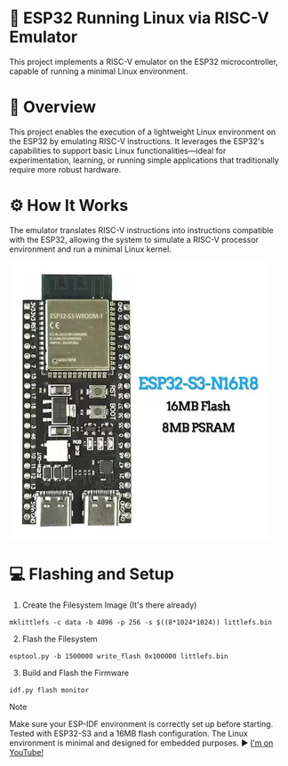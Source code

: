 # 🐧 ESP32 Running Linux via RISC-V Emulator
This project implements a RISC-V emulator on the ESP32 microcontroller, capable of running a minimal Linux environment.

# 📄 Overview
This project enables the execution of a lightweight Linux environment on the ESP32 by emulating RISC-V instructions. It leverages the ESP32's capabilities to support basic Linux functionalities—ideal for experimentation, learning, or running simple applications that traditionally require more robust hardware.

# ⚙️ How It Works
The emulator translates RISC-V instructions into instructions compatible with the ESP32, allowing the system to simulate a RISC-V processor environment and run a minimal Linux kernel.

![esp32-running-linux](esp32-s3n16r8.jpeg)

# 💻 Flashing and Setup
1. Create the Filesystem Image (It's there already)

```
mklittlefs -c data -b 4096 -p 256 -s $((8*1024*1024)) littlefs.bin
```
2. Flash the Filesystem

```
esptool.py -b 1500000 write_flash 0x100000 littlefs.bin
```
3. Build and Flash the Firmware

```
idf.py flash monitor
```

> [!NOTE]
> Make sure your ESP-IDF environment is correctly set up before starting.
> Tested with ESP32-S3 and a 16MB flash configuration.
> The Linux environment is minimal and designed for embedded purposes.
> ▶️ [I'm on YouTube!](https://youtu.be/RffAsl98R4o?si=HZfnRIMDvLjHM8QV)
